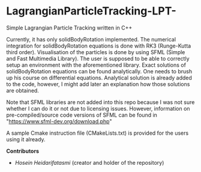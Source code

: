 # LagrangianParticleTracking-LPT-
Simple Lagrangian Particle Tracking written in C++

Currently, it has only solidBodyRotation implemented. The numerical integration for solidBodyRotation equations is done with RK3 (Runge-Kutta third order). Visualisation of the particles is done by using SFML (Simple and Fast Multimedia Library). The user is supposed to be able to correctly setup an environment with the aforementioned library. Exact solutions of solidBodyRotation equations can be found analytically. One needs to brush up his course on differential equations. Analytical solution is already added to the code, however, I might add later an explanation how those solutions are obtained.   

Note that SFML libraries are not added into this repo because I was not sure whether I can do it or not due to licensing issues. However, information on pre-compiled/source code versions of SFML can be found in "https://www.sfml-dev.org/download.php"

A sample Cmake instruction file (CMakeLists.txt) is provided for the users using it already. 

**Contributors**
- *Hosein Heidarifatasmi* (creator and holder of the repository)
